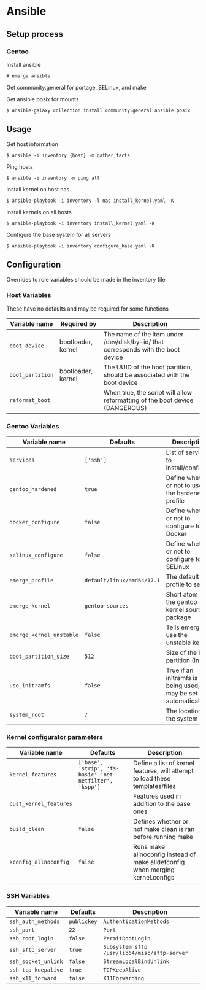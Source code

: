 # Ansible

## Setup process

### Gentoo

Install ansible

`# emerge ansible`

Get community.general for portage, SELinux, and make

Get ansible.posix for mounts

`$ ansible-galaxy collection install community.general ansible.posix`

## Usage

Get host information

`$ ansible -i inventory {host} -m gather_facts`

Ping hosts

`$ ansible -i inventory -m ping all`

Install kernel on host nas

`$ ansible-playbook -i inventory -l nas install_kernel.yaml -K`

Install kernels on all hosts

`$ ansible-playbook -i inventory install_kernel.yaml -K`

Configure the base system for all servers

`$ ansible-playbook -i inventory configure_base.yaml -K`

## Configuration

Overrides to role variables should be made in the inventory file

### Host Variables

These have no defaults and may be required for some functions

|  Variable name            |  Required by          |  Description                                                                      |
| ------------------------- | --------------------- | --------------------------------------------------------------------------------- |
| `boot_device`             | bootloader, kernel    | The name of the item under /dev/disk/by-id/ that corresponds with the boot device |
| `boot_partition`          | bootloader, kernel    | The UUID of the boot partition, should be associated with the boot device         |
| `reformat_boot`           |                       | When true, the script will allow reformatting of the boot device (DANGEROUS)      |

### Gentoo Variables

|  Variable name            |  Defaults                     |  Description                                                  |
| ------------------------- | ----------------------------- | ------------------------------------------------------------- |
| `services`                | `['ssh']`                     | List of services to install/configure                         |
| `gentoo_hardened`         | `true`                        | Define whether or not to use the hardened profile             | 
| `docker_configure`        | `false`                       | Define whether or not to configure for Docker                 |
| `selinux_configure`       | `false`                       | Define whether or not to configure for SELinux                | 
| `emerge_profile`          | `default/linux/amd64/17.1`    | The default profile to select                                 |
| `emerge_kernel`           | `gentoo-sources`              | Short atom of the gentoo kernel source package                |
| `emerge_kernel_unstable`  | `false`                       | Tells emerge to use the unstable kernel                       |
| `boot_partition_size`     | `512`                         | Size of the boot partition (in MB)                            |
| `use_initramfs`           | `false`                       | True if an initramfs is being used, may be set automatically  |
| `system_root`             | `/`                           | The location of the system root                               | 

### Kernel configurator parameters

|  Variable name            |  Defaults                                                 |  Description                                                                  |
| ------------------------- | --------------------------------------------------------- | ----------------------------------------------------------------------------- |
| `kernel_features`         | `['base', 'strip', 'fs-basic' 'net-netfilter', 'kspp']`   | Define a list of kernel features, will attempt to load these templates/files  |
| `cust_kernel_features`    |                                                           | Features used in addition to the base ones                                    |
| `build_clean`             | `false`                                                   | Defines whether or not make clean is ran before running make                  |
| `kconfig_allnoconfig`     | `false`                                                   | Runs make allnoconfig instead of make alldefconfig when merging kernel.configs|

### SSH Variables

|  Variable name            |  Defaults         |  Description                                      |
| ------------------------- | ----------------- | ------------------------------------------------- |
| `ssh_auth_methods`        | `publickey`       | `AuthenticationMethods`                           |
| `ssh_port`                | `22`              | `Port`                                            |
| `ssh_root_login`          | `false`           | `PermitRootLogin`                                 |
| `ssh_sftp_server`         | `true`            | `Subsystem sftp /usr/lib64/misc/sftp-server`      |
| `ssh_socket_unlink`       | `false`           | `StreamLocalBindUnlink`                           |
| `ssh_tcp_keepalive`       | `true`            | `TCPKeepAlive`                                    |
| `ssh_x11_forward`         | `false`           | `X11Forwarding`                                   |


